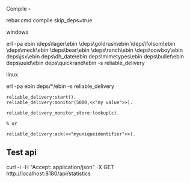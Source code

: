 

Compile -

rebar.cmd compile skip_deps=true


windows

erl -pa ebin \deps\lager\ebin \deps\goldrush\ebin \deps\folsom\ebin \deps\meck\ebin \deps\bear\ebin \deps\ranch\ebin \deps\cowboy\ebin deps\jsx\ebin deps\dh_date\ebin deps\mimetypes\ebin deps\bullet\ebin deps\uuid\ebin deps\quickrand\ebin -s reliable_delivery

linux

erl -pa ebin deps/*/ebin -s reliable_delivery

```
reliable_delivery:start().
reliable_delivery:monitor(5000,<<"my value">>).

reliable_delivery_monitor_store:lookup(c).

% or 

reliable_delivery:ack(<<"myuniqueidentifier">>).

```

Test api
--------

curl -i -H "Accept: application/json" -X GET http://localhost:8180/api/statistics

